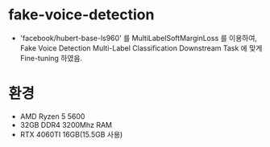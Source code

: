 # fake-voice-detection

- 'facebook/hubert-base-ls960' 를 MultiLabelSoftMarginLoss 를 이용하여, Fake Voice Detection Multi-Label Classification Downstream Task 에 맞게 Fine-tuning 하였음.

# 환경
- AMD Ryzen 5 5600 
- 32GB DDR4 3200Mhz RAM
- RTX 4060TI 16GB(15.5GB 사용)
